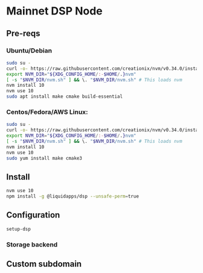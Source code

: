 Mainnet DSP Node
================

## Pre-reqs
### Ubuntu/Debian
```bash
sudo su -
curl -o- https://raw.githubusercontent.com/creationix/nvm/v0.34.0/install.sh | bash
export NVM_DIR="${XDG_CONFIG_HOME/:-$HOME/.}nvm"
[ -s "$NVM_DIR/nvm.sh" ] && \. "$NVM_DIR/nvm.sh" # This loads nvm
nvm install 10
nvm use 10
sudo apt install make cmake build-essential
```

### Centos/Fedora/AWS Linux:
```bash
sudo su -
curl -o- https://raw.githubusercontent.com/creationix/nvm/v0.34.0/install.sh | bash
export NVM_DIR="${XDG_CONFIG_HOME/:-$HOME/.}nvm"
[ -s "$NVM_DIR/nvm.sh" ] && \. "$NVM_DIR/nvm.sh" # This loads nvm
nvm install 10
nvm use 10
sudo yum install make cmake3
```


## Install
```bash
nvm use 10
npm install -g @liquidapps/dsp --unsafe-perm=true
```
## Configuration
```bash
setup-dsp
```

### Storage backend
## Custom subdomain

